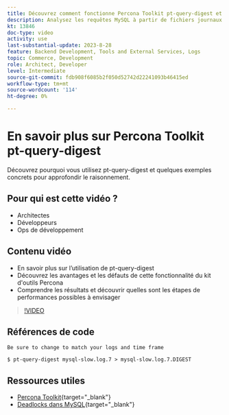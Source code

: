 ```yaml
---
title: Découvrez comment fonctionne Percona Toolkit pt-query-digest et pourquoi il est utilisé
description: Analysez les requêtes MySQL à partir de fichiers journaux lents, généraux et binaires. Il peut également analyser les requêtes provenant des données de protocole SHOW PROCESSLIST et MySQL issues de tcpdump.
kt: 13846
doc-type: video
activity: use
last-substantial-update: 2023-8-28
feature: Backend Development, Tools and External Services, Logs
topic: Commerce, Development
role: Architect, Developer
level: Intermediate
source-git-commit: fdb908f6085b2f050d52742d22241093b46415ed
workflow-type: tm+mt
source-wordcount: '114'
ht-degree: 0%

---
```


# En savoir plus sur Percona Toolkit pt-query-digest

Découvrez pourquoi vous utilisez pt-query-digest et quelques exemples concrets pour approfondir le raisonnement.

## Pour qui est cette vidéo ?

- Architectes
- Développeurs
- Ops de développement

## Contenu vidéo

- En savoir plus sur l’utilisation de pt-query-digest
- Découvrez les avantages et les défauts de cette fonctionnalité du kit d&#39;outils Percona
- Comprendre les résultats et découvrir quelles sont les étapes de performances possibles à envisager

>[!VIDEO](https://video.tv.adobe.com/v/3423480?learn=on)

## Références de code

```MYSQL
Be sure to change to match your logs and time frame

$ pt-query-digest mysql-slow.log.7 > mysql-slow.log.7.DIGEST
```

## Ressources utiles

- [Percona Toolkit](https://docs.percona.com/percona-toolkit/pt-query-digest.html){target="_blank"}
- [Deadlocks dans MySQL](https://experienceleague.adobe.com/docs/commerce-knowledge-base/kb/troubleshooting/database/deadlocks-in-mysql.html){target="_blank"}
